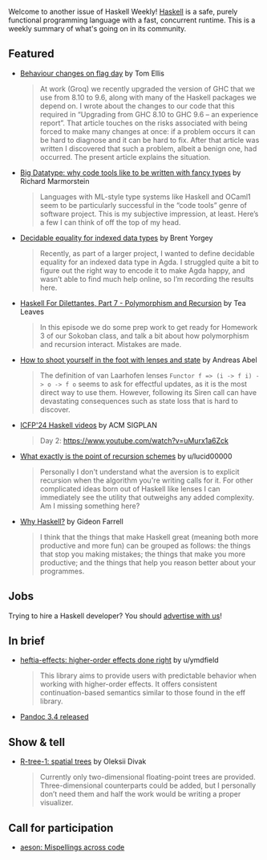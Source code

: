 Welcome to another issue of Haskell Weekly!
[Haskell](https://www.haskell.org) is a safe, purely functional programming language with a fast, concurrent runtime.
This is a weekly summary of what's going on in its community.

## Featured

- [Behaviour changes on flag day](https://h2.jaguarpaw.co.uk/posts/behaviour-changes-flag-day/) by Tom Ellis
  > At work (Groq) we recently upgraded the version of GHC that we use from 8.10 to 9.6, along with many of the Haskell packages we depend on. I wrote about the changes to our code that this required in “Upgrading from GHC 8.10 to GHC 9.6 – an experience report”. That article touches on the risks associated with being forced to make many changes at once: if a problem occurs it can be hard to diagnose and it can be hard to fix. After that article was written I discovered that such a problem, albeit a benign one, had occurred. The present article explains the situation.

- [Big Datatype: why code tools like to be written with fancy types](https://twitchard.github.io/posts/2024-09-10-big-datatype.html) by Richard Marmorstein
  > Languages with ML-style type systems like Haskell and OCaml1 seem to be particularly successful in the “code tools” genre of software project. This is my subjective impression, at least. Here’s a few I can think of off the top of my head.
  
- [Decidable equality for indexed data types](https://byorgey.github.io/blog/posts/2024/09/09/OneLevelTypesIndexed.lagda.html) by Brent Yorgey
  > Recently, as part of a larger project, I wanted to define decidable equality for an indexed data type in Agda. I struggled quite a bit to figure out the right way to encode it to make Agda happy, and wasn’t able to find much help online, so I’m recording the results here.
  
- [Haskell For Dilettantes, Part 7 - Polymorphism and Recursion](https://www.youtube.com/watch?v=WeapVxachIU) by Tea Leaves
  > In this episode we do some prep work to get ready for Homework 3 of our Sokoban class, and talk a bit about how polymorphism and recursion interact. Mistakes are made.

- [How to shoot yourself in the foot with lenses and state](https://andreasabel.github.io/shoot-yourself-in-the-foot-with-lenses/) by Andreas Abel
  > The definition of van Laarhofen lenses `Functor f => (i -> f i) -> o -> f o` seems to ask for effectful updates, as it is the most direct way to use them. However, following its Siren call can have devastating consequences such as state loss that is hard to discover.
  
- [ICFP'24 Haskell videos](https://www.youtube.com/watch?v=1hrOpcQDG6c) by ACM SIGPLAN
  > Day 2: https://www.youtube.com/watch?v=uMurx1a6Zck
  
- [What exactly is the point of recursion schemes](https://www.reddit.com/r/haskell/comments/1fe29ib/what_exactly_is_the_point_of_recursion_schemes/) by u/lucid00000
  > Personally I don't understand what the aversion is to explicit recursion when the algorithm you're writing calls for it. For other complicated ideas born out of Haskell like lenses I can immediately see the utility that outweighs any added complexity. Am I missing something here?

- [Why Haskell?](https://www.gtf.io/musings/why-haskell) by Gideon Farrell
  > I think that the things that make Haskell great (meaning both more productive and more fun) can be grouped as follows: the things that stop you making mistakes; the things that make you more productive; and the things that help you reason better about your programmes.

## Jobs

Trying to hire a Haskell developer?
You should [advertise with us](https://haskellweekly.news/advertising.html)!

## In brief

- [heftia-effects: higher-order effects done right](https://www.reddit.com/r/haskell/comments/1fbvmo8/ann_heftiaeffects_higherorder_effects_done_right/) by u/ymdfield
  > This library aims to provide users with predictable behavior when working with higher-order effects. It offers consistent continuation-based semantics similar to those found in the eff library.
  
- [Pandoc 3.4 released](https://pandoc.org/releases.html#pandoc-3.4-2024-09-09)

## Show & tell

- [R-tree-1: spatial trees](https://discourse.haskell.org/t/r-tree-1-spatial-trees/10306) by Oleksii Divak
  > Currently only two-dimensional floating-point trees are provided. Three-dimensional counterparts could be added, but I personally don’t need them and half the work would be writing a proper visualizer.

## Call for participation

- [aeson: Mispellings across code](https://github.com/haskell/aeson/issues/1116)
